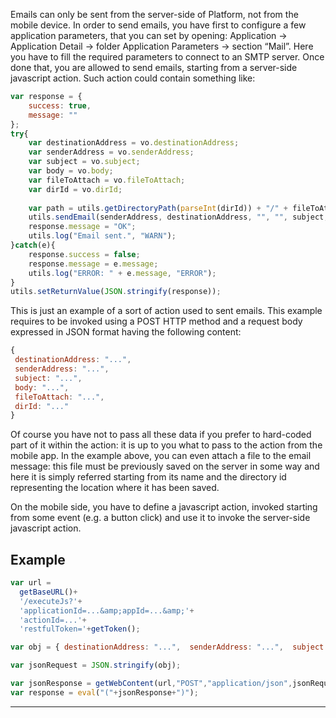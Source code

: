 Emails can only be sent from the server-side of Platform, not from the mobile device.
In order to send emails, you have first to configure a few application parameters, that you can set by opening: Application -&gt; Application Detail -&gt; folder Application Parameters -&gt; section &#8220;Mail&#8221;. Here you have to fill the required parameters to connect to an SMTP server.
Once done that, you are allowed to send emails, starting from a server-side javascript action.
Such action could contain something like:

```js
var response = {
    success: true,
    message: ""
};
try{
    var destinationAddress = vo.destinationAddress;
    var senderAddress = vo.senderAddress;
    var subject = vo.subject;
    var body = vo.body;
    var fileToAttach = vo.fileToAttach;
    var dirId = vo.dirId;
    
    var path = utils.getDirectoryPath(parseInt(dirId)) + "/" + fileToAttach;
    utils.sendEmail(senderAddress, destinationAddress, "", "", subject, body, false, false, false, false, [path]);
    response.message = "OK";
    utils.log("Email sent.", "WARN");
}catch(e){
    response.success = false;
    response.message = e.message;
    utils.log("ERROR: " + e.message, "ERROR");
}
utils.setReturnValue(JSON.stringify(response));

```

This is just an example of a sort of action used to sent emails. This example requires to be invoked using a POST HTTP method and a request body expressed in JSON format having the following content:


```js
{
 destinationAddress: "...",
 senderAddress: "...",
 subject: "...",
 body: "...",
 fileToAttach: "...",
 dirId: "..."
}
```

Of course you have not to pass all these data if you prefer to hard-coded part of it within the action: it is up to you what to pass to the action from the mobile app.
In the example above, you can even attach a file to the email message: this file must be previously saved on the server in some way and here it is simply referred starting from its name and the directory id representing the location where it has been saved.

On the mobile side, you have to define a javascript action, invoked starting from some event (e.g. a button click) and use it to invoke the server-side javascript action.
## Example

```js
var url = 
  getBaseURL()+
  '/executeJs?'+
  'applicationId=...&amp;appId=...&amp;'+
  'actionId=...'+
  'restfulToken='+getToken();

var obj = { destinationAddress: "...",  senderAddress: "...",  subject: "...",  body: "...",  fileToAttach: "...",  dirId: "..." };

var jsonRequest = JSON.stringify(obj);

var jsonResponse = getWebContent(url,"POST","application/json",jsonRequest);
var response = eval("("+jsonResponse+")");
```



                

---


